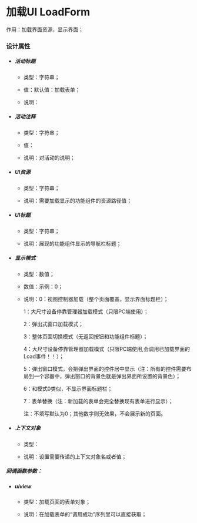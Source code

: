 # 加载UI LoadForm

作用：加载界面资源，显示界面；

### 设计属性

* ##### 活动标题

  * 类型：字符串；

  * 值：默认值：加载表单；

  * 说明：
* ##### 活动注释

  * 类型：字符串；

  * 值：

  * 说明：对活动的说明；
* ##### UI资源

  * 类型：字符串；

  * 说明：需要加载显示的功能组件的资源路径值；
* ##### UI标题

  * 类型：字符串；

  * 说明：展现的功能组件显示的导航栏标题；
* ##### 显示模式

  * 类型：数值；

  * 数值：示例：0；

  * 说明：0：视图控制器加载（整个页面覆盖，显示界面标题栏）；

    1：大尺寸设备停靠管理器加载模式（只限PC端使用）；

    2：弹出式窗口加载模式；

    3：整体页面切换模式（无返回按钮和功能组件标题）；

    4：大尺寸设备停靠管理器加载模式（只限PC端使用,会调用已加载界面的Load事件！！）；

    5：弹出窗口模式，会把弹出界面的控件居中显示（注：所有的控件需要布局到一个容器中，弹出窗口的背景色就是弹出界面所设置的背景色）；

    6：和模式0类似，不显示界面标题栏；

    7：表单替换（注：新加载的表单会完全替换现有表单进行显示）；

    注：不填写默认为0；其他数字则无效果，不会展示新的页面。
* ##### 上下文对象

  * 类型：

  * 说明：设置需要传递的上下文对象名或者值；

##### 回调函数参数：

* ##### uiview

  * 类型：加载页面的表单对象；

  * 说明：在加载表单的“调用成功”序列里可以直接获取；

##### 



